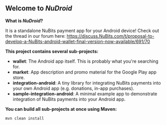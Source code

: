 ## Welcome to _NuDroid_

__What is _NuDroid_?__

It is a standalone NuBits payment app for your Android device!
Check out the thread in our forum here: https://discuss.NuBits.com/t/proposal-to-develop-a-NuBits-android-wallet-final-version-now-available/691/70


__This project contains several sub-projects:__

 * __wallet__:
     The Android app itself. This is probably what you're searching for.
 * __market__:
     App description and promo material for the Google Play app store.
 * __integration-android__:
     A tiny library for integrating NuBits payments into your own Android app
     (e.g. donations, in-app purchases).
 * __sample-integration-android__:
     A minimal example app to demonstrate integration of NuBits payments into
     your Android app.


__You can build all sub-projects at once using Maven:__

`mvn clean install`
